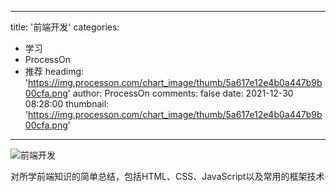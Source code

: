 
---
title: '前端开发'
categories: 
 - 学习
 - ProcessOn
 - 推荐
headimg: 'https://img.processon.com/chart_image/thumb/5a617e12e4b0a447b9b00cfa.png'
author: ProcessOn
comments: false
date: 2021-12-30 08:28:00
thumbnail: 'https://img.processon.com/chart_image/thumb/5a617e12e4b0a447b9b00cfa.png'
---

<div>   
<img class="thumb" alt="前端开发" src="https://img.processon.com/chart_image/thumb/5a617e12e4b0a447b9b00cfa.png" referrerpolicy="no-referrer">
<p>对所学前端知识的简单总结，包括HTML、CSS、JavaScript以及常用的框架技术</p>  
</div>
            